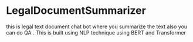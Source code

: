 # LegalDocumentSummarizer
this is legal text document chat bot where you summarize the text also you can do QA . This is built using NLP technique using BERT and Transformer
